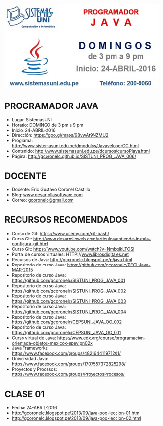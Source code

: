 ![PROGRAMADOR JAVA](https://raw.githubusercontent.com/gcoronelc/SISTUNI_PROG_JAVA_006/master/prog006.jpg)

# PROGRAMADOR JAVA

- Lugar: SistemasUNI
- Horario: DOMINGO de 3 pm a 9 pm
- Inicio: 24-ABRIL-2016
- Dirección: https://goo.gl/maps/98vwAt9NZMU2
- Programa: http://www.sistemasuni.edu.pe/dmodulos/JavaveloperCC.html
- Contenido: http://www.sistemasuni.edu.pe/dcursos/cursoPjava.html
- Página: http://gcoronelc.github.io/SISTUNI_PROG_JAVA_006/


# DOCENTE

- Docente: Eric Gustavo Coronel Castillo
- Blog: www.desarrollasoftware.com
- Correo: gcoronelc@gmail.com

# RECURSOS RECOMENDADOS

- Curso de Git: https://www.udemy.com/git-bash/
- Curso Git: http://www.desarrolloweb.com/articulos/entiende-instala-configura-git.html
- Curso Git: https://www.youtube.com/watch?v=NmbqlkLTOSI
- Portal de cursos virtuales: HTTP://www.librosdigitales.net
- Recursos de Java: http://gcoronelc.blogspot.pe/p/java.html
- Repositorio de curso Java: https://github.com/gcoronelc/PECI-Java-MAR-2015
- Repositorio de curso Java: https://github.com/gcoronelc/SISTUNI_PROG_JAVA_001
- Repositorio de curso Java: https://github.com/gcoronelc/SISTUNI_PROG_JAVA_002
- Repositorio de curso Java: https://github.com/gcoronelc/SISTUNI_PROG_JAVA_003
- Repositorio de curso Java: https://github.com/gcoronelc/SISTUNI_PROG_JAVA_004
- Repositorio de curso Java: https://github.com/gcoronelc/CEPSUNI_JAVA_OO_002
- Repositorio de curso Java: https://github.com/gcoronelc/CEPSUNI_JAVA_OO_001
- Curso virtual de Java: https://www.edx.org/course/programacion-orientada-objetos-mexicox-upevipn02x
- Java Frameworks: https://www.facebook.com/groups/482164411971201/
- Universidad Java: https://www.facebook.com/groups/1707557372825298/
- Proyectos y Procesos: https://www.facebook.com/groups/ProyectosProcesos/

# CLASE 01

- Fecha: 24-ABRIL-2016
- http://gcoronelc.blogspot.pe/2013/09/java-poo-leccion-01.html
- http://gcoronelc.blogspot.pe/2013/09/java-poo-leccion-02.html


